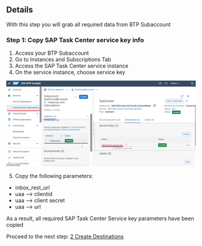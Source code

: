 ## Details

With this step you will grab all required data from BTP Subaccount


### Step 1: Copy SAP Task Center service key info 

1. Access your BTP Subaccount
2. Go to Instances and Subscriptions Tab
3. Access the SAP Task Center service instance
4. On the service instance, choose service key

![Service Key](./Images/1.4.1.png "Service Key")

5. Copy the following parameters:

- inbox_rest_url
- uaa –> clientid
- uaa –> client secret
- uaa –> url

As a result, all required SAP Task Center Service key parameters have been copied

Proceed to the next step: [2 Create Destinations](https://github.com/Sereg20/Task_Center/blob/master/SF_config/2%20Create%20destinations/README.md)
